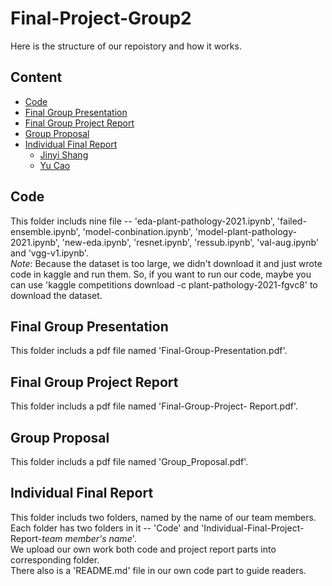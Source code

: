 # Final-Project-Group2 
Here is the structure of our repoistory and how it works.
## Content
* [Code](#Code)
* [Final Group Presentation](#Fianl-Group-Presentation) 
* [Final Group Project Report](#Final-Group-Project-Report) 
* [Group Proposal](#Group-Proposal)  
* [Individual Final Report](#Individual-Final-Report)  
  * [Jinyi Shang](#Jinyi-Shang)
  * [Yu Cao](#Yu-Cao)

## Code
This folder includs nine file -- 'eda-plant-pathology-2021.ipynb', 'failed-ensemble.ipynb', 'model-conbination.ipynb', 'model-plant-pathology-2021.ipynb', 'new-eda.ipynb', 'resnet.ipynb', 'ressub.ipynb', 'val-aug.ipynb' and 'vgg-v1.ipynb'.  
*Note*: Because the dataset is too large, we didn't download it and just wrote code in kaggle and run them. So, if you want to run our code, maybe you can use 'kaggle competitions download -c plant-pathology-2021-fgvc8' to download the dataset.

## Final Group Presentation  
This folder includs a pdf file named 'Final-Group-Presentation.pdf'.  

## Final Group Project Report
This folder includs a pdf file named 'Final-Group-Project- Report.pdf'.  

## Group Proposal
This folder includs a pdf file named 'Group_Proposal.pdf'.  

## Individual Final Report
This folder includs two folders, named by the name of our team members.  
Each folder has two folders in it -- 'Code' and 'Individual-Final-Project-Report-_team member's name_'.  
We upload our own work both code and project report parts into corresponding folder.  
There also is a 'README.md' file in our own code part to guide readers.
